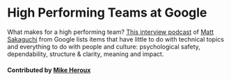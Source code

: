 # High Performing Teams at Google

What makes for a high performing team?  [This interview podcast](https://www.infoq.com/podcasts/matt-sakaguchi-google-performing-teams "High Performing Teams at Google") of [Matt Sakaguchi](https://qconsf.com/sf2016/sf2016/users/matt-sakaguchi.html "Matt Sakaguchi Profile") from Google lists items that have little to do with technical topics and everything to do with people and culture: psychological safety, dependability, structure & clarity, meaning and impact.

#### Contributed by [Mike Heroux](https://github.com/maherou)

<!---
Publish: yes
Categories: collaboration
Topics: strategies for more effective teams
Tags: podcast-episode
Level: 2
Prerequisites: defaults
Aggregate: none
--->
